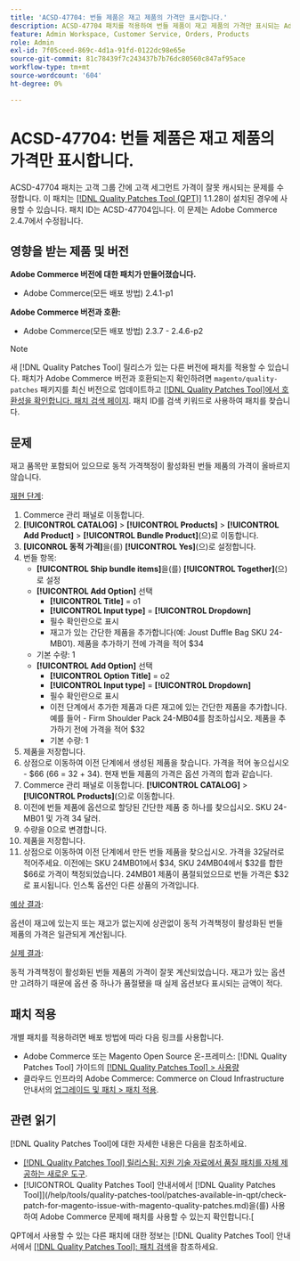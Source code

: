 ```yaml
---
title: 'ACSD-47704: 번들 제품은 재고 제품의 가격만 표시합니다.'
description: ACSD-47704 패치를 적용하여 번들 제품이 재고 제품의 가격만 표시되는 Adobe Commerce 문제를 해결합니다.
feature: Admin Workspace, Customer Service, Orders, Products
role: Admin
exl-id: 7f05ceed-869c-4d1a-91fd-0122dc98e65e
source-git-commit: 81c78439f7c243437b7b76dc80560c847af95ace
workflow-type: tm+mt
source-wordcount: '604'
ht-degree: 0%

---
```


# ACSD-47704: 번들 제품은 재고 제품의 가격만 표시합니다.

ACSD-47704 패치는 고객 그룹 간에 고객 세그먼트 가격이 잘못 캐시되는 문제를 수정합니다. 이 패치는 [[!DNL Quality Patches Tool (QPT)]](https://experienceleague.adobe.com/en/docs/commerce-knowledge-base/kb/announcements/commerce-announcements/magento-quality-patches-released-new-tool-to-self-serve-quality-patches) 1.1.28이 설치된 경우에 사용할 수 있습니다. 패치 ID는 ACSD-47704입니다. 이 문제는 Adobe Commerce 2.4.7에서 수정됩니다.

## 영향을 받는 제품 및 버전

**Adobe Commerce 버전에 대한 패치가 만들어졌습니다.**

* Adobe Commerce(모든 배포 방법) 2.4.1-p1

**Adobe Commerce 버전과 호환:**

* Adobe Commerce(모든 배포 방법) 2.3.7 - 2.4.6-p2

>[!NOTE]
>
>새 [!DNL Quality Patches Tool] 릴리스가 있는 다른 버전에 패치를 적용할 수 있습니다. 패치가 Adobe Commerce 버전과 호환되는지 확인하려면 `magento/quality-patches` 패키지를 최신 버전으로 업데이트하고 [[!DNL Quality Patches Tool]에서 호환성을 확인합니다. 패치 검색 페이지](https://experienceleague.adobe.com/tools/commerce-quality-patches/index.html). 패치 ID를 검색 키워드로 사용하여 패치를 찾습니다.

## 문제

재고 품목만 포함되어 있으므로 동적 가격책정이 활성화된 번들 제품의 가격이 올바르지 않습니다.

<u>재현 단계</u>:

1. Commerce 관리 패널로 이동합니다.
1. **[!UICONTROL CATALOG]** > **[!UICONTROL Products]** > **[!UICONTROL Add Product]** > **[!UICONTROL Bundle Product]**(으)로 이동합니다.
1. **[UICONROL 동적 가격]**&#x200B;을(를) **[!UICONTROL Yes]**(으)로 설정합니다.
1. 번들 항목:
   * **[!UICONTROL Ship bundle items]**&#x200B;을(를) **[!UICONTROL Together]**(으)로 설정
   * **[!UICONTROL Add Option]** 선택
      * **[!UICONTROL Title]** = o1
      * **[!UICONTROL Input type]** = **[!UICONTROL Dropdown]**
      * 필수 확인란으로 표시
      * 재고가 있는 간단한 제품을 추가합니다(예: Joust Duffle Bag SKU 24-MB01). 제품을 추가하기 전에 가격을 적어 $34
   * 기본 수량: 1
   * **[!UICONTROL Add Option]** 선택
      * **[!UICONTROL Option Title]** = o2
      * **[!UICONTROL Input type]** = **[!UICONTROL Dropdown]**
      * 필수 확인란으로 표시
      * 이전 단계에서 추가한 제품과 다른 재고에 있는 간단한 제품을 추가합니다. 예를 들어 - Firm Shoulder Pack 24-MB04를 참조하십시오. 제품을 추가하기 전에 가격을 적어 $32
      * 기본 수량: 1
1. 제품을 저장합니다.
1. 상점으로 이동하여 이전 단계에서 생성된 제품을 찾습니다. 가격을 적어 놓으십시오 - $66
(66 = 32 + 34).
현재 번들 제품의 가격은 옵션 가격의 합과 같습니다.
1. Commerce 관리 패널로 이동합니다. **[!UICONTROL CATALOG]** > **[!UICONTROL Products]**(으)로 이동합니다.
1. 이전에 번들 제품에 옵션으로 할당된 간단한 제품 중 하나를 찾으십시오.
SKU 24-MB01 및 가격 34 달러.
1. 수량을 0으로 변경합니다.
1. 제품을 저장합니다.
1. 상점으로 이동하여 이전 단계에서 만든 번들 제품을 찾으십시오. 가격을 32달러로 적어주세요. 이전에는 SKU 24MB01에서 $34, SKU 24MB04에서 $32를 합한 $66로 가격이 책정되었습니다. 24MB01 제품이 품절되었으므로 번들 가격은 $32로 표시됩니다. 인스톡 옵션인 다른 상품의 가격입니다.

<u>예상 결과</u>:

옵션이 재고에 있는지 또는 재고가 없는지에 상관없이 동적 가격책정이 활성화된 번들 제품의 가격은 일관되게 계산됩니다.

<u>실제 결과</u>:

동적 가격책정이 활성화된 번들 제품의 가격이 잘못 계산되었습니다. 재고가 있는 옵션만 고려하기 때문에 옵션 중 하나가 품절됐을 때 실제 옵션보다 표시되는 금액이 적다.

## 패치 적용

개별 패치를 적용하려면 배포 방법에 따라 다음 링크를 사용합니다.

* Adobe Commerce 또는 Magento Open Source 온-프레미스: [!DNL Quality Patches Tool] 가이드의 [[!DNL Quality Patches Tool] > 사용량](/help/tools/quality-patches-tool/usage.md)
* 클라우드 인프라의 Adobe Commerce: Commerce on Cloud Infrastructure 안내서의 [업그레이드 및 패치 > 패치 적용](https://experienceleague.adobe.com/docs/commerce-cloud-service/user-guide/develop/upgrade/apply-patches.html).

## 관련 읽기

[!DNL Quality Patches Tool]에 대한 자세한 내용은 다음을 참조하세요.

* [[!DNL Quality Patches Tool] 릴리스됨: 지원 기술 자료에서 품질 패치를 자체 제공하는 새로운 도구](https://experienceleague.adobe.com/en/docs/commerce-knowledge-base/kb/announcements/commerce-announcements/magento-quality-patches-released-new-tool-to-self-serve-quality-patches).
* [!UICONTROL Quality Patches Tool] 안내서에서  [!DNL Quality Patches Tool]](/help/tools/quality-patches-tool/patches-available-in-qpt/check-patch-for-magento-issue-with-magento-quality-patches.md)을(를) 사용하여 Adobe Commerce 문제에 패치를 사용할 수 있는지 확인합니다.[


QPT에서 사용할 수 있는 다른 패치에 대한 정보는 [!DNL Quality Patches Tool] 안내서에서 [[!DNL Quality Patches Tool]: 패치 검색](https://experienceleague.adobe.com/tools/commerce-quality-patches/index.html)을 참조하세요.
